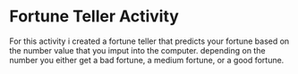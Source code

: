 # Fortune Teller Activity
For this activity i created a fortune teller that predicts your fortune based on the number value that you imput into the computer. depending on the number you either get a bad fortune, a medium fortune, or a good fortune.
